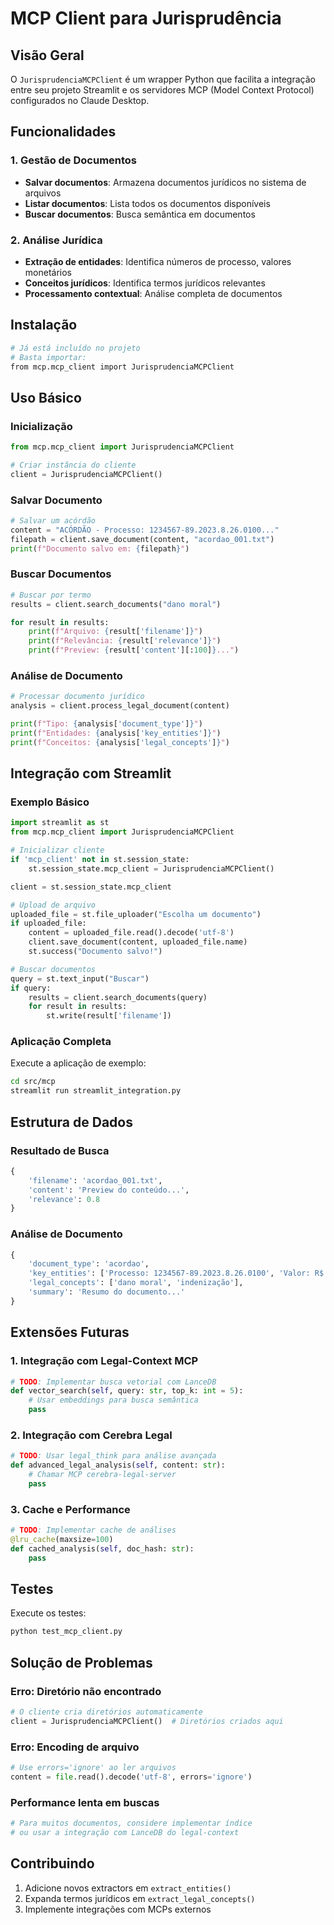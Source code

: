 # MCP Client para Jurisprudência

## Visão Geral

O `JurisprudenciaMCPClient` é um wrapper Python que facilita a integração entre seu projeto Streamlit e os servidores MCP (Model Context Protocol) configurados no Claude Desktop.

## Funcionalidades

### 1. Gestão de Documentos
- **Salvar documentos**: Armazena documentos jurídicos no sistema de arquivos
- **Listar documentos**: Lista todos os documentos disponíveis
- **Buscar documentos**: Busca semântica em documentos

### 2. Análise Jurídica
- **Extração de entidades**: Identifica números de processo, valores monetários
- **Conceitos jurídicos**: Identifica termos jurídicos relevantes
- **Processamento contextual**: Análise completa de documentos

## Instalação

```bash
# Já está incluído no projeto
# Basta importar:
from mcp.mcp_client import JurisprudenciaMCPClient
```

## Uso Básico

### Inicialização

```python
from mcp.mcp_client import JurisprudenciaMCPClient

# Criar instância do cliente
client = JurisprudenciaMCPClient()
```

### Salvar Documento

```python
# Salvar um acórdão
content = "ACÓRDÃO - Processo: 1234567-89.2023.8.26.0100..."
filepath = client.save_document(content, "acordao_001.txt")
print(f"Documento salvo em: {filepath}")
```

### Buscar Documentos

```python
# Buscar por termo
results = client.search_documents("dano moral")

for result in results:
    print(f"Arquivo: {result['filename']}")
    print(f"Relevância: {result['relevance']}")
    print(f"Preview: {result['content'][:100]}...")
```

### Análise de Documento

```python
# Processar documento jurídico
analysis = client.process_legal_document(content)

print(f"Tipo: {analysis['document_type']}")
print(f"Entidades: {analysis['key_entities']}")
print(f"Conceitos: {analysis['legal_concepts']}")
```

## Integração com Streamlit

### Exemplo Básico

```python
import streamlit as st
from mcp.mcp_client import JurisprudenciaMCPClient

# Inicializar cliente
if 'mcp_client' not in st.session_state:
    st.session_state.mcp_client = JurisprudenciaMCPClient()

client = st.session_state.mcp_client

# Upload de arquivo
uploaded_file = st.file_uploader("Escolha um documento")
if uploaded_file:
    content = uploaded_file.read().decode('utf-8')
    client.save_document(content, uploaded_file.name)
    st.success("Documento salvo!")

# Buscar documentos
query = st.text_input("Buscar")
if query:
    results = client.search_documents(query)
    for result in results:
        st.write(result['filename'])
```

### Aplicação Completa

Execute a aplicação de exemplo:

```bash
cd src/mcp
streamlit run streamlit_integration.py
```

## Estrutura de Dados

### Resultado de Busca

```python
{
    'filename': 'acordao_001.txt',
    'content': 'Preview do conteúdo...',
    'relevance': 0.8
}
```

### Análise de Documento

```python
{
    'document_type': 'acordao',
    'key_entities': ['Processo: 1234567-89.2023.8.26.0100', 'Valor: R$ 10.000,00'],
    'legal_concepts': ['dano moral', 'indenização'],
    'summary': 'Resumo do documento...'
}
```

## Extensões Futuras

### 1. Integração com Legal-Context MCP
```python
# TODO: Implementar busca vetorial com LanceDB
def vector_search(self, query: str, top_k: int = 5):
    # Usar embeddings para busca semântica
    pass
```

### 2. Integração com Cerebra Legal
```python
# TODO: Usar legal_think para análise avançada
def advanced_legal_analysis(self, content: str):
    # Chamar MCP cerebra-legal-server
    pass
```

### 3. Cache e Performance
```python
# TODO: Implementar cache de análises
@lru_cache(maxsize=100)
def cached_analysis(self, doc_hash: str):
    pass
```

## Testes

Execute os testes:

```bash
python test_mcp_client.py
```

## Solução de Problemas

### Erro: Diretório não encontrado
```python
# O cliente cria diretórios automaticamente
client = JurisprudenciaMCPClient()  # Diretórios criados aqui
```

### Erro: Encoding de arquivo
```python
# Use errors='ignore' ao ler arquivos
content = file.read().decode('utf-8', errors='ignore')
```

### Performance lenta em buscas
```python
# Para muitos documentos, considere implementar índice
# ou usar a integração com LanceDB do legal-context
```

## Contribuindo

1. Adicione novos extractors em `extract_entities()`
2. Expanda termos jurídicos em `extract_legal_concepts()`
3. Implemente integrações com MCPs externos
